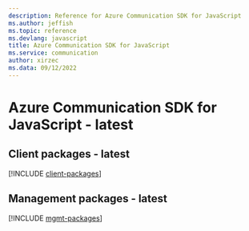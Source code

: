 ```yaml
---
description: Reference for Azure Communication SDK for JavaScript
ms.author: jeffish
ms.topic: reference
ms.devlang: javascript
title: Azure Communication SDK for JavaScript
ms.service: communication
author: xirzec
ms.data: 09/12/2022
---
```

# Azure Communication SDK for JavaScript - latest

## Client packages - latest
[!INCLUDE [client-packages](communication-client-index.md)]
## Management packages - latest
[!INCLUDE [mgmt-packages](communication-mgmt-index.md)]